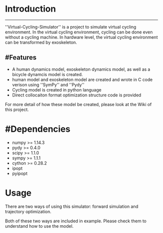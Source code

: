 # Introduction
----------
''Virtual-Cycling-Simulator'' is a project to simulate virtual cycling environment. 
In the virtual cycling environment, cycling can be done even without a cycling machine.
In hardware level, the virtual cycling environment can be transformed by exoskeleton.

#Features
--------

- A human dynamics model, exoskeleton dynamics model, as well as a bicycle dynamcis model is created. 
- human model and exoskeleton model are created and wrote in C code verison using ''SymPy'' and ''Pydy''
- Cycling model is created in python language
- Direct collocaiton format optimization structure code is provided

For more detail of how these model be created, please look at the Wiki of this project.


#Dependencies
===========
- numpy  >= 1.14.3     
- pydy  >= 0.4.0
- scipy >= 1.1.0
- sympy  >= 1.1.1
- cython >= 0.28.2
- ipopt
- pyipopt

# Usage

There are two ways of using this simulator: forward simulation and trajectory optimization. 

Both of these two ways are included in example. Please check them to understand how to use the model.

